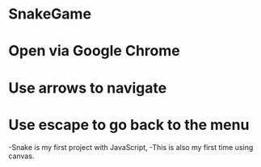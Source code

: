 # SnakeGame
# Open via Google Chrome
# Use arrows to navigate
# Use escape to go back to the menu

-Snake is my first project with JavaScript,
-This is also my first time using canvas.
